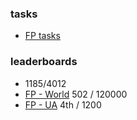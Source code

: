 ### tasks
- [FP tasks](https://www.hackerrank.com/domains/fp?filters%5Bstatus%5D%5B%5D=unsolved)

### leaderboards
- 1185/4012
- [FP - World](https://www.hackerrank.com/leaderboard?page=26&track=fp&type=practice) 502 / 120000
- [FP - UA](https://www.hackerrank.com/leaderboard?filter=Ukraine&filter_on=country&page=1&track=fp&type=practice) 4th / 1200
